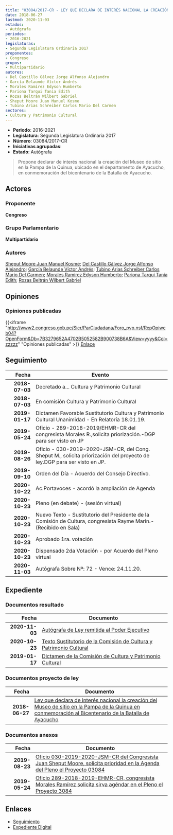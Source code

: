 ```yaml
---
title: "03084/2017-CR - LEY QUE DECLARA DE INTERÉS NACIONAL LA CREACIÓN DEL MUSEO DE SITIO EN LA PAMPA DE LA QUINUA EN CONMEMORACIÓN AL BICENTENARIO DE LA BATALLA DE AYACUCHO"
date: 2018-06-27
lastmod: 2020-11-03
estados:
- Autógrafa
periodos:
- 2016-2021
legislaturas:
- Segunda Legislatura Ordinaria 2017
proponentes:
- Congreso
grupos:
- Multipartidario
autores:
- Del Castillo Gálvez Jorge Alfonso Alejandro
- García Belaunde Víctor Andrés
- Morales Ramírez Edyson Humberto
- Pariona Tarqui Tania Edith
- Rozas Beltrán Wilbert Gabriel
- Sheput Moore Juan Manuel Kosme
- Tubino Arias Schreiber Carlos Mario Del Carmen
sectores:
- Cultura y Patrimonio Cultural
---
```

- **Periodo**: 2016-2021
- **Legislatura**: Segunda Legislatura Ordinaria 2017
- **Número**: 03084/2017-CR
- **Iniciativas agrupadas**: 
- **Estado**: Autógrafa

> Propone declarar de interés nacional la creación del Museo de sitio en la Pampa de la Quinua, ubicado en el departamento de Ayacucho, en conmemoración del bicentenario de la Batalla de Ayacucho.


## Actores

### Proponente

**Congreso**

### Grupo Parlamentario

**Multipartidario**

### Autores

[Sheput Moore Juan Manuel Kosme](mailto:mailto:jsheput@congreso.gob.pe); [Del Castillo Gálvez Jorge Alfonso Alejandro](mailto:mailto:jdelcastillo@congreso.gob.pe); [García Belaunde Víctor Andrés](mailto:mailto:vgarciabelaunde@congreso.gob.pe); [Tubino Arias Schreiber Carlos Mario Del Carmen](mailto:mailto:ctubino@congreso.gob.pe); [Morales Ramírez Edyson Humberto](mailto:mailto:emorales@congreso.gob.pe); [Pariona Tarqui Tania Edith](mailto:mailto:tpariona@congreso.gob.pe); [Rozas Beltrán Wilbert Gabriel](mailto:mailto:wrozas@congreso.gob.pe)

## Opiniones

### Opiniones publicadas

{{<iframe "http://www2.congreso.gob.pe/Sicr/ParCiudadana/Foro_pvp.nsf/RepOpiweb04?OpenForm&Db=7B3279652A4702B5052582B900738B6A&View=yyyy&Col=zzzzz" "Opiniones publicadas" >}}
[Enlace](http://www2.congreso.gob.pe/Sicr/ParCiudadana/Foro_pvp.nsf/RepOpiweb04?OpenForm&Db=7B3279652A4702B5052582B900738B6A&View=yyyy&Col=zzzzz)


## Seguimiento

| Fecha | Evento |
|------:|--------|
| **2018-07-03** | Decretado a... Cultura y Patrimonio Cultural |
| **2018-07-03** | En comisión Cultura y Patrimonio Cultural |
| **2019-01-17** | Dictamen Favorable Sustitutorio Cultura y Patrimonio Cultural Unanimidad - En Relatoría 18.01.19. |
| **2019-05-24** | Oficio - 289-2018-2019/EHMR-CR del congresista Morales R.,solicita priorización.-DGP para ser visto en JP |
| **2019-08-26** | Oficio - 030-2019-2020-JSM-CR, del Cong. Sheput M., solicita priorización del proyecto de ley.DGP para ser visto en JP. |
| **2019-09-10** | Orden del Día - Acuerdo del Consejo Directivo. |
| **2020-10-22** | Ac.Portavoces - acordó la ampliación de Agenda |
| **2020-10-23** | Pleno (en debate) - (sesión virtual) |
| **2020-10-23** | Nuevo Texto - Sustitutorio del Presidente de la Comisión de Cultura, congresista Rayme Marin.-(Recibido en Sala) |
| **2020-10-23** | Aprobado 1ra. votación |
| **2020-10-23** | Dispensado 2da Votación - por Acuerdo del Pleno virtual |
| **2020-11-03** | Autógrafa Sobre Nº: 72 - Vence: 24.11.20. |

## Expediente

### Documentos resultado

| Fecha | Documento |
|------:|-----------|
| **2020-11-03** | [Autógrafa de Ley remitida al Poder Ejecutivo](http://www.leyes.congreso.gob.pe/Documentos/2016_2021/Autografas/Ley_y_de_Resolucion_Legislativa/AU0308420201103.pdf) |
| **2020-10-23** | [Texto Sustitutorio de la Comisión de Cultura y Patrimonio Cultural](http://www.leyes.congreso.gob.pe/Documentos/2016_2021/Texto_Sustitutorio/Proyectos_de_Ley/TS03084-20201023.pdf) |
| **2019-01-17** | [Dictamen de la Comisión de Cultura y Patrimonio Cultural](http://www.leyes.congreso.gob.pe/Documentos/2016_2021/Dictamenes/Proyectos_de_Ley/03084DC05MAY20190117.pdf) |

### Documentos proyecto de ley

| Fecha | Documento |
|------:|-----------|
| **2018-06-27** | [Ley que declara de interés nacional la creación del Museo de sitio en la Pampa de la Quinua en conmemoración al Bicentenario de la Batalla de Ayacucho](http://www.leyes.congreso.gob.pe/Documentos/2016_2021/Proyectos_de_Ley_y_de_Resoluciones_Legislativas/PL0308420180627.pdf) |

### Documentos anexos

| Fecha | Documento |
|------:|-----------|
| **2019-08-23** | [Oficio 030-2019-2020-JSM-CR del Congresista Juan Sheput Moore, solicita prioridad en la Agenda del Pleno el Proyecto 03084](http://www.leyes.congreso.gob.pe/Documentos/2016_2021/Oficios/Congresistas/OFICIO-030-2019-2020-JSM-CR.pdf) |
| **2019-05-24** | [Oficio 289-2018-2019-EHMR-CR, congresista Morales Ramírez solicita sirva agéndar en el Pleno el Proyecto 3084](http://www.leyes.congreso.gob.pe/Documentos/2016_2021/Oficios/Congresistas/OFICIO-289-2018-2019-EHMR-CR.pdf) |

## Enlaces

- [Seguimiento](http://www2.congreso.gob.pe/Sicr/TraDocEstProc/CLProLey2016.nsf/f7fff46988ca05b1052578e100829cc7/b4b42c539f7295bf052582b900792d58?OpenDocument)
- [Expediente Digital](http://www2.congreso.gob.pe/Sicr/TraDocEstProc/Expvirt_2011.nsf/visbusqptramdoc1621/03084?opendocument)

